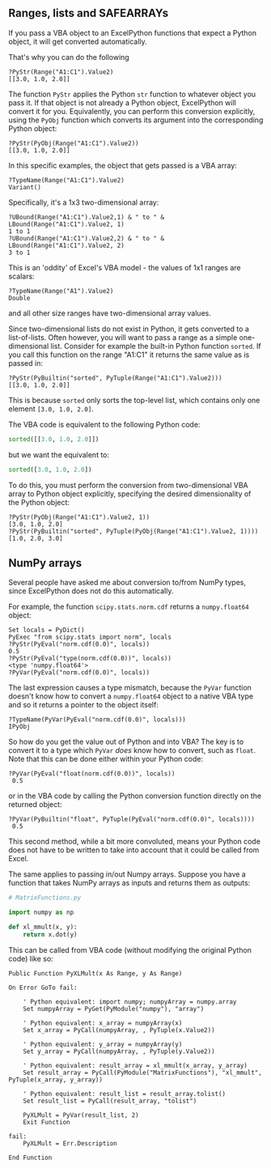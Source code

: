 Ranges, lists and SAFEARRAYs
---

If you pass a VBA object to an ExcelPython functions that expect a Python object, it will get converted automatically.

That's why you can do the following

    ?PyStr(Range("A1:C1").Value2)
    [[3.0, 1.0, 2.0]]
   
The function `PyStr` applies the Python `str` function to whatever object you pass it. If that object is not already a Python object, ExcelPython will convert it for you. Equivalently, you can perform this conversion explicitly, using the `PyObj` function which converts its argument into the corresponding Python object:

    ?PyStr(PyObj(Range("A1:C1").Value2))
    [[3.0, 1.0, 2.0]]

In this specific examples, the object that gets passed is a VBA array:

    ?TypeName(Range("A1:C1").Value2)
    Variant()

Specifically, it's a 1x3 two-dimensional array:

    ?UBound(Range("A1:C1").Value2,1) & " to " & LBound(Range("A1:C1").Value2, 1)
    1 to 1
    ?UBound(Range("A1:C1").Value2,2) & " to " & LBound(Range("A1:C1").Value2, 2)
    3 to 1
  
This is an 'oddity' of Excel's VBA model - the values of 1x1 ranges are scalars:

    ?TypeName(Range("A1").Value2)
    Double
  
and all other size ranges have two-dimensional array values.

Since two-dimensional lists do not exist in Python, it gets converted to a list-of-lists. Often however, you will want to pass a range as a simple one-dimensional list. Consider for example the built-in Python function `sorted`. If you call this function on the range "A1:C1" it returns the same value as is passed in:

    ?PyStr(PyBuiltin("sorted", PyTuple(Range("A1:C1").Value2)))
    [[3.0, 1.0, 2.0]]

This is because `sorted` only sorts the top-level list, which contains only one element `[3.0, 1.0, 2.0]`.

The VBA code is equivalent to the following Python code:
```python
sorted([[3.0, 1.0, 2.0]])
```
but we want the equivalent to:
```python
sorted([3.0, 1.0, 2.0])
```

To do this, you must perform the conversion from two-dimensional VBA array to Python object explicitly, specifying the desired dimensionality of the Python object:

    ?PyStr(PyObj(Range("A1:C1").Value2, 1))
    [3.0, 1.0, 2.0]
    ?PyStr(PyBuiltin("sorted", PyTuple(PyObj(Range("A1:C1").Value2, 1))))
    [1.0, 2.0, 3.0]

NumPy arrays
--

Several people have asked me about conversion to/from NumPy types, since ExcelPython does not do this automatically.

For example, the function `scipy.stats.norm.cdf` returns a `numpy.float64` object:

    Set locals = PyDict()
    PyExec "from scipy.stats import norm", locals
    ?PyStr(PyEval("norm.cdf(0.0)", locals))
    0.5
    ?PyStr(PyEval("type(norm.cdf(0.0))", locals))
    <type 'numpy.float64'>
    ?PyVar(PyEval("norm.cdf(0.0)", locals))

The last expression causes a type mismatch, because the `PyVar` function doesn't know how to convert a `numpy.float64` object to a native VBA type and so it returns a pointer to the object itself:

    ?TypeName(PyVar(PyEval("norm.cdf(0.0)", locals)))
    IPyObj

So how do you get the value out of Python and into VBA? The key is to convert it to a type which `PyVar` _does_ know how to convert, such as `float`. Note that this can be done either within your Python code:

    ?PyVar(PyEval("float(norm.cdf(0.0))", locals))
     0.5 

or in the VBA code by calling the Python conversion function directly on the returned object:

    ?PyVar(PyBuiltin("float", PyTuple(PyEval("norm.cdf(0.0)", locals))))
     0.5

This second method, while a bit more convoluted, means your Python code does not have to be written to take into account that it could be called from Excel.

The same applies to passing in/out Numpy arrays. Suppose you have a function that takes NumPy arrays as inputs and returns them as outputs:
```python
# MatrixFunctions.py

import numpy as np

def xl_mmult(x, y):
    return x.dot(y)
```
This can be called from VBA code (without modifying the original Python code) like so:

    Public Function PyXLMult(x As Range, y As Range)
    
    On Error GoTo fail:
    
        ' Python equivalent: import numpy; numpyArray = numpy.array
        Set numpyArray = PyGet(PyModule("numpy"), "array")
    
        ' Python equivalent: x_array = numpyArray(x)
        Set x_array = PyCall(numpyArray, , PyTuple(x.Value2))
    
        ' Python equivalent: y_array = numpyArray(y)
        Set y_array = PyCall(numpyArray, , PyTuple(y.Value2))
    
        ' Python equivalent: result_array = xl_mmult(x_array, y_array)
        Set result_array = PyCall(PyModule("MatrixFunctions"), "xl_mmult", PyTuple(x_array, y_array))
    
        ' Python equivalent: result_list = result_array.tolist()
        Set result_list = PyCall(result_array, "tolist")
    
        PyXLMult = PyVar(result_list, 2)
        Exit Function
    
    fail:
        PyXLMult = Err.Description
    
    End Function
